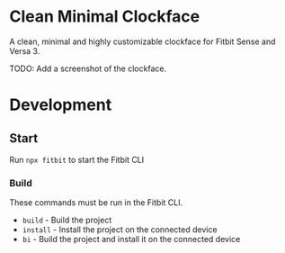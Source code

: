 # Clean Minimal Clockface

A clean, minimal and highly customizable clockface for Fitbit Sense and Versa 3.

TODO: Add a screenshot of the clockface.

# Development

## Start
Run `npx fitbit` to start the Fitbit CLI

### Build
These commands must be run in the Fitbit CLI.

- `build` - Build the project
- `install` - Install the project on the connected device
- `bi` - Build the project and install it on the connected device
